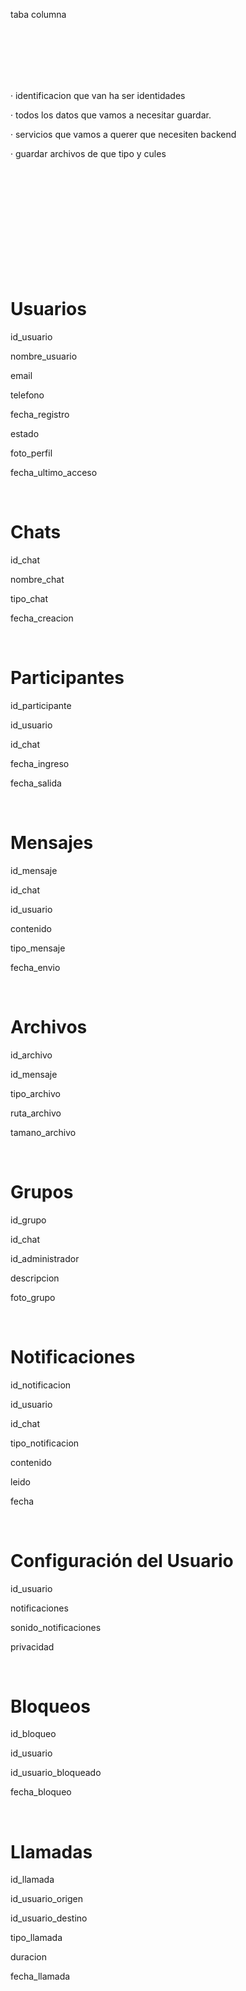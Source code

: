 taba columna

<br>
<br>
<br>
<br>
<br>


· identificacion que van ha ser identidades

· todos los datos que vamos a necesitar guardar.

· servicios que vamos a querer que necesiten backend

· guardar archivos de que tipo y cules
 
<br>
<br>
<br>
<br>
<br>
<br>
<br>
<br>
<br>
<br>

# Usuarios

id_usuario

nombre_usuario

email

telefono

fecha_registro

estado

foto_perfil

fecha_ultimo_acceso


<br>


# Chats

id_chat

nombre_chat

tipo_chat

fecha_creacion


<br>


# Participantes

id_participante

id_usuario

id_chat

fecha_ingreso

fecha_salida


<br>


# Mensajes

id_mensaje

id_chat

id_usuario

contenido

tipo_mensaje

fecha_envio


<br>


# Archivos

id_archivo

id_mensaje

tipo_archivo

ruta_archivo

tamano_archivo


<br>


# Grupos

id_grupo

id_chat

id_administrador

descripcion

foto_grupo


<br>


# Notificaciones

id_notificacion

id_usuario

id_chat

tipo_notificacion

contenido

leido

fecha


<br>


# Configuración del Usuario

id_usuario

notificaciones

sonido_notificaciones

privacidad


<br>


# Bloqueos

id_bloqueo

id_usuario

id_usuario_bloqueado

fecha_bloqueo


<br>


# Llamadas

id_llamada

id_usuario_origen

id_usuario_destino

tipo_llamada

duracion

fecha_llamada
